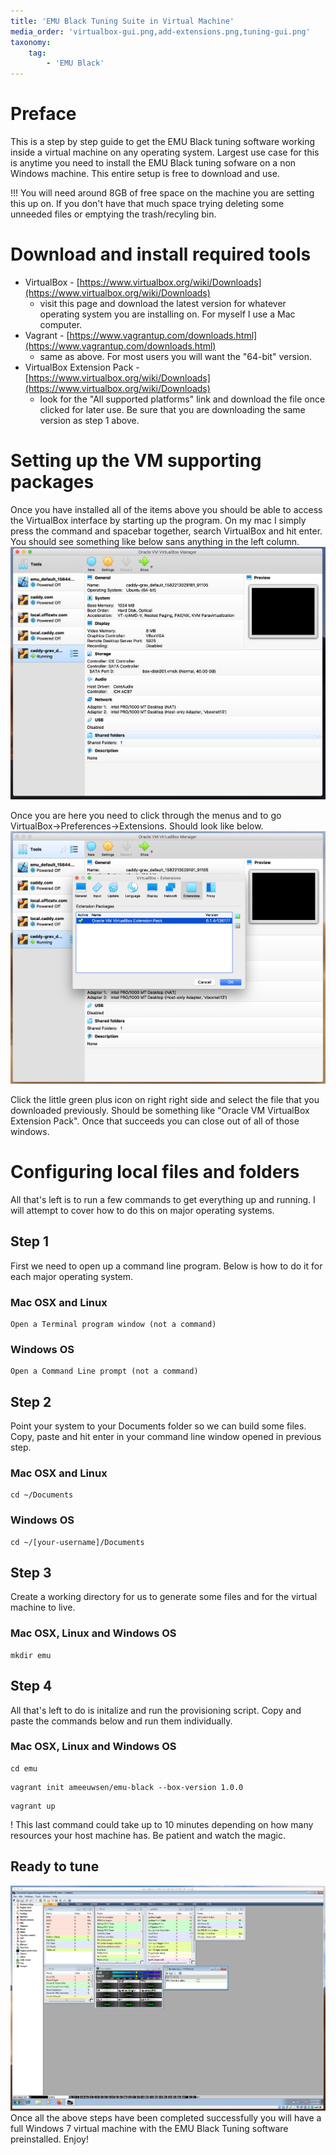 ```yaml
---
title: 'EMU Black Tuning Suite in Virtual Machine'
media_order: 'virtualbox-gui.png,add-extensions.png,tuning-gui.png'
taxonomy:
    tag:
        - 'EMU Black'
---
```


# Preface
This is a step by step guide to get the EMU Black tuning software working inside a virtual machine on any operating system. Largest use case for this is anytime you need to install the EMU Black tuning sofware on a non Windows machine. This entire setup is free to download and use.

!!! You will need around 8GB of free space on the machine you are setting this up on. If you don't have that much space trying deleting some unneeded files or emptying the trash/recyling bin.

# Download and install required tools
* VirtualBox - [https://www.virtualbox.org/wiki/Downloads](https://www.virtualbox.org/wiki/Downloads)
  * visit this page and download the latest version for whatever operating system you are installing on. For myself I use a Mac computer.
* Vagrant - [https://www.vagrantup.com/downloads.html](https://www.vagrantup.com/downloads.html)
  * same as above. For most users you will want the "64-bit" version.
* VirtualBox Extension Pack - [https://www.virtualbox.org/wiki/Downloads](https://www.virtualbox.org/wiki/Downloads)
  * look for the "All supported platforms" link and download the file once clicked for later use. Be sure that you are downloading the same version as step 1 above.

# Setting up the VM supporting packages
Once you have installed all of the items above you should be able to access the VirtualBox interface by starting up the program. On my mac I simply press the command and spacebar together, search VirtualBox and hit enter. You should see something like below sans anything in the left column.
![Virtual Box GUI](virtualbox-gui.png?lightbox)

Once you are here you need to click through the menus and to go VirtualBox->Preferences->Extensions. Should look like below.
![Add extensions dialog](add-extensions.png?lightbox)

Click the little green plus icon on right right side and select the file that you downloaded previously. Should be something like "Oracle VM VirtualBox Extension Pack". Once that succeeds you can close out of all of those windows.

# Configuring local files and folders
All that's left is to run a few commands to get everything up and running. I will attempt to cover how to do this on major operating systems.
## Step 1
First we need to open up a command line program. Below is how to do it for each major operating system.
### Mac OSX and Linux
```
Open a Terminal program window (not a command)
```
### Windows OS
```
Open a Command Line prompt (not a command)
```
## Step 2
Point your system to your Documents folder so we can build some files. Copy, paste and hit enter in your command line window opened in previous step.
### Mac OSX and Linux
```
cd ~/Documents
```
### Windows OS
```
cd ~/[your-username]/Documents
```
## Step 3
Create a working directory for us to generate some files and for the virtual machine to live.
### Mac OSX, Linux and Windows OS
```
mkdir emu
```

## Step 4
All that's left to do is initalize and run the provisioning script. Copy and paste the commands below and run them individually.
### Mac OSX, Linux and Windows OS
```
cd emu
```
```
vagrant init ameeuwsen/emu-black --box-version 1.0.0
```
```
vagrant up
```
! This last command could take up to 10 minutes depending on how many resources your host machine has. Be patient and watch the magic.

## Ready to tune
![The EMU Black Tuning Suite](tuning-gui.png?lightbox)
Once all the above steps have been completed successfully you will have a full Windows 7 virtual machine with the EMU Black Tuning software preinstalled. Enjoy!
